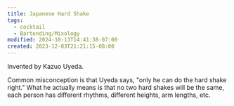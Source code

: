 ```yaml
---
title: Japanese Hard Shake
tags:
  - cocktail
  - Bartending/Mixology
modified: 2024-10-13T14:41:38-07:00
created: 2023-12-03T21:21:15-08:00
---
```

Invented by Kazuo Uyeda.

Common misconception is that Uyeda says, "only he can do the hard shake right."
What he actually means is that no two hard shakes will be the same, each person has different rhythms, different heights, arm lengths, etc.  